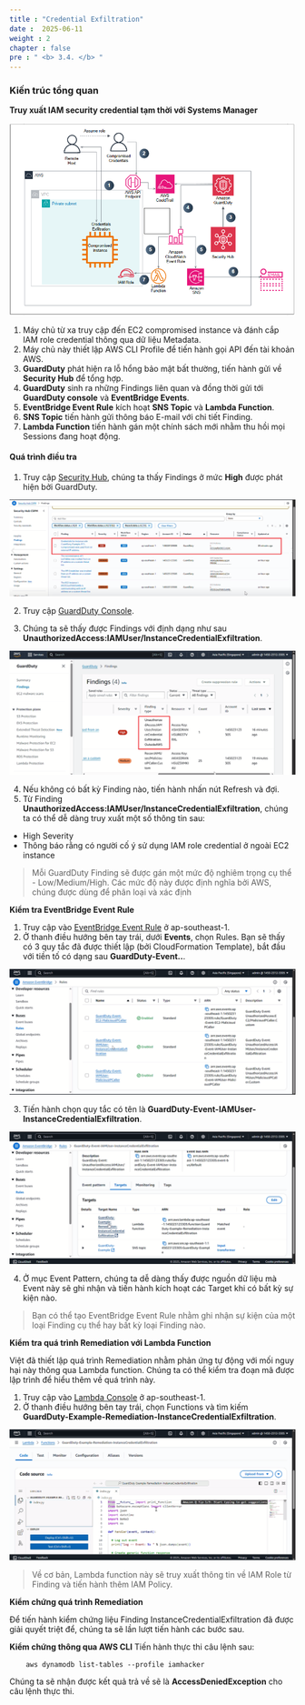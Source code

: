 ```yaml
---
title : "Credential Exfiltration"
date :  2025-06-11
weight : 2 
chapter : false
pre : " <b> 3.4. </b> "
---
```

### Kiến trúc tổng quan

**Truy xuất IAM security credential tạm thời với Systems Manager**

![CredentialExfiltration](/images/3.attack/3.4/CredentialExfiltration-1.png)

1. Máy chủ từ xa truy cập đến EC2 compromised instance và đánh cắp IAM role credential thông qua dữ liệu Metadata.
2. Máy chủ này thiết lập AWS CLI Profile để tiến hành gọi API đến tài khoản AWS.
3. **GuardDuty** phát hiện ra lỗ hổng bảo mật bất thường, tiến hành gửi về **Security Hub** để tổng hợp.
4. **GuardDuty** sinh ra những Findings liên quan và đồng thời gửi tới **GuardDuty console** và **EventBridge Events**.
5. **EventBridge Event Rule** kích hoạt **SNS Topic** và **Lambda Function**.
6. **SNS Topic** tiến hành gửi thông báo E-mail với chi tiết Finding.
7. **Lambda Function** tiến hành gán một chính sách mới nhằm thu hồi mọi Sessions đang hoạt động.

#### Quá trình điều tra
1. Truy cập [Security Hub](https://ap-southeast-1.console.aws.amazon.com/securityhub/home?region=ap-southeast-1#/), chúng ta thấy Findings ở mức **High** được phát hiện bởi GuardDuty.

![CredentialExfiltration](/images/3.attack/3.4/hub.png)

2. Truy cập [GuardDuty Console](https://ap-southeast-1.console.aws.amazon.com/guardduty/home?region=ap-southeast-1#/).

3. Chúng ta sẽ thấy được Findings với định dạng như sau **UnauthorizedAccess:IAMUser/InstanceCredentialExfiltration**.

![CredentialExfiltration](/images/3.attack/3.4/8.png)

4. Nếu không có bất kỳ Finding nào, tiến hành nhấn nút Refresh và đợi.
5. Từ Finding **UnauthorizedAccess:IAMUser/InstanceCredentialExfiltration**, chúng ta có thể dễ dàng truy xuất một số thông tin sau:
- High Severity
- Thông báo rằng có người cố ý sử dụng IAM role credential ở ngoài EC2 instance
> Mỗi GuardDuty Finding sẽ được gán một mức độ nghiêm trọng cụ thể - Low/Medium/High. Các mức độ này được định nghĩa bởi AWS, chúng được dùng để phân loại và xác định

**Kiểm tra EventBridge Event Rule**

1. Truy cập vào [EventBridge Event Rule](https://ap-southeast-1.console.aws.amazon.com/events/home?region=ap-southeast-1#/) ở ap-southeast-1.
2. Ở thanh điều hướng bên tay trái, dưới **Events**, chọn Rules. Bạn sẽ thấy có 3 quy tắc đã được thiết lập (bởi CloudFormation Template), bắt đầu với tiền tố có dạng sau **GuardDuty-Event..**.

![CredentialExfiltration](/images/3.attack/3.4/10.png)

3. Tiến hành chọn quy tắc có tên là **GuardDuty-Event-IAMUser-InstanceCredentialExfiltration**.

![CredentialExfiltration](/images/3.attack/3.4/11.png)

4. Ở mục Event Pattern, chúng ta dễ dàng thấy được nguồn dữ liệu mà Event này sẽ ghi nhận và tiến hành kích hoạt các Target khi có bất kỳ sự kiện nào.

> Bạn có thể tạo EventBridge Event Rule nhằm ghi nhận sự kiện của một loại Finding cụ thể hay bất kỳ loại Finding nào.

**Kiểm tra quá trình Remediation với Lambda Function**

Việt đã thiết lập quá trình Remediation nhằm phản ứng tự động với mối nguy hại này thông qua Lambda function. Chúng ta có thể kiểm tra đoạn mã được lập trình để hiểu thêm về quá trình này.

1. Truy cập vào [Lambda Console](https://ap-southeast-1.console.aws.amazon.com/lambda/home?region=ap-southeast-1#/begin) ở ap-southeast-1.
2. Ở thanh điều hướng bên tay trái, chọn Functions và tìm kiếm **GuardDuty-Example-Remediation-InstanceCredentialExfiltration**.

![CredentialExfiltration](/images/3.attack/3.4/9.png)

> Về cơ bản, Lambda function này sẽ truy xuất thông tin về IAM Role từ Finding và tiến hành thêm IAM Policy.

**Kiểm chứng quá trình Remediation**

Để tiến hành kiểm chứng liệu Finding InstanceCredentialExfiltration đã được giải quyết triệt để, chúng ta sẽ lần lượt tiến hành các bước sau.

**Kiểm chứng thông qua AWS CLI**
Tiến hành thực thi câu lệnh sau:

        aws dynamodb list-tables --profile iamhacker

Chúng ta sẽ nhận được kết quả trả về sẽ là **AccessDeniedException** cho câu lệnh thực thi.

